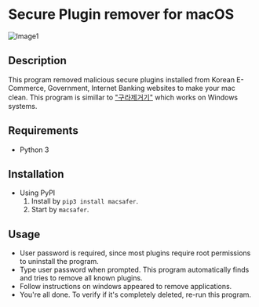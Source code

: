#  Secure Plugin remover for macOS
![Image1](https://raw.githubusercontent.com/thy2134/MacSAFER/master/images/run-1.png)

## Description
This program removed malicious secure plugins installed from Korean E-Commerce, Government, Internet Banking websites to make your mac clean.
This program is simillar to ["구라제거기"](http://teus.me/427) which works on Windows systems.
## Requirements
- Python 3

## Installation 
- Using PyPI 
    1. Install by `pip3 install macsafer`.
    2. Start by `macsafer`.

## Usage
- User password is required, since most plugins require root permissions to uninstall the program.
- Type user password when prompted. This program automatically finds and tries to remove all known plugins.
- Follow instructions on windows appeared to remove applications.
- You're all done. To verify if it's completely deleted, re-run this program. 